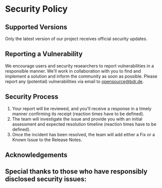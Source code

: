 # Security Policy

## Supported Versions

Only the latest version of our project receives official security updates.

## Reporting a Vulnerability

We encourage users and security researchers to report vulnerabilities in a responsible
manner. We'll work in collaboration with you to find and implement a solution and inform
the community as soon as possible. Please report any (potential) vulnerabilities via
email to [opensource@bdr.de](opensource@bdr.de).

## Security Process

1. Your report will be reviewed, and you'll receive a response in a timely manner
   confirming its receipt (reaction times have to be defined).
2. The team will investigate the issue and provide you with an initial assessment and
   expected resolution timeline (reaction times have to be defined).
3. Once the incident has been resolved, the team will add either a Fix or a Known Issue
   to the Release Notes.

## Acknowledgements

Special thanks to those who have responsibly disclosed security issues:
- 